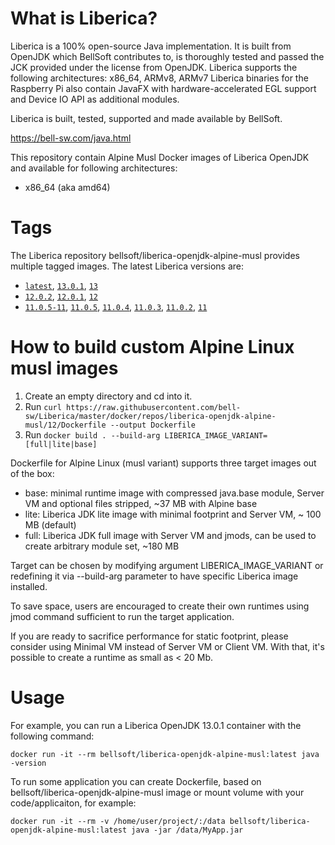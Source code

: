 # What is Liberica?

Liberica is a 100% open-source Java implementation. It is built from OpenJDK which BellSoft contributes to, is thoroughly tested and passed the JCK provided under the license from OpenJDK. Liberica supports the following architectures: x86_64, ARMv8, ARMv7 Liberica binaries for the Raspberry Pi also contain JavaFX with hardware-accelerated EGL support and Device IO API as additional modules.

Liberica is built, tested, supported and made available by BellSoft.

https://bell-sw.com/java.html

This repository contain Alpine Musl Docker images of Liberica OpenJDK and available for following architectures:

* x86_64 (aka amd64)

# Tags

The Liberica repository bellsoft/liberica-openjdk-alpine-musl provides multiple tagged images. The latest Liberica versions are:

* [`latest`](https://github.com/bell-sw/Liberica/blob/master/docker/repos/liberica-openjdk-alpine-musl/13/Dockerfile), [`13.0.1`](https://github.com/bell-sw/Liberica/blob/master/docker/repos/liberica-openjdk-alpine-musl/13/Dockerfile), [`13`](https://github.com/bell-sw/Liberica/blob/master/docker/repos/liberica-openjdk-alpine-musl/13/Dockerfile)
* [`12.0.2`](https://github.com/bell-sw/Liberica/blob/master/docker/repos/liberica-openjdk-alpine-musl/12/Dockerfile), [`12.0.1`](https://github.com/bell-sw/Liberica/blob/master/docker/repos/liberica-openjdk-alpine-musl/12/Dockerfile), [`12`](https://github.com/bell-sw/Liberica/blob/master/docker/repos/liberica-openjdk-alpine-musl/12/Dockerfile)
* [`11.0.5-11`](https://github.com/bell-sw/Liberica/blob/master/docker/repos/liberica-openjdk-alpine-musl/11/Dockerfile), [`11.0.5`](https://github.com/bell-sw/Liberica/blob/master/docker/repos/liberica-openjdk-alpine-musl/11/Dockerfile), [`11.0.4`](https://github.com/bell-sw/Liberica/blob/master/docker/repos/liberica-openjdk-alpine-musl/11/Dockerfile), [`11.0.3`](https://github.com/bell-sw/Liberica/blob/master/docker/repos/liberica-openjdk-alpine-musl/11/Dockerfile), [`11.0.2`](https://github.com/bell-sw/Liberica/blob/master/docker/repos/liberica-openjdk-alpine-musl/11/Dockerfile), [`11`](https://github.com/bell-sw/Liberica/blob/master/docker/repos/liberica-openjdk-alpine-musl/11/Dockerfile)

# How to build custom Alpine Linux musl images

1. Create an empty directory and cd into it.
2. Run `curl https://raw.githubusercontent.com/bell-sw/Liberica/master/docker/repos/liberica-openjdk-alpine-musl/12/Dockerfile --output Dockerfile`
3. Run `docker build . --build-arg LIBERICA_IMAGE_VARIANT=[full|lite|base]`

Dockerfile for Alpine Linux (musl variant) supports three target images out of the box:

* base: minimal runtime image with compressed java.base module, Server VM and optional files stripped, ~37 MB with Alpine base
* lite: Liberica JDK lite image with minimal footprint and Server VM, ~ 100 MB (default)
* full: Liberica JDK full image with Server VM and jmods, can be used to create arbitrary module set, ~180 MB

Target can be chosen by modifying argument LIBERICA_IMAGE_VARIANT or redefining it via --build-arg parameter to have specific Liberica image installed.

To save space, users are encouraged to create their own runtimes using jmod command sufficient to run the target application. 

If you are ready to sacrifice performance for static footprint, please consider using Minimal VM instead of Server VM or Client VM. With that, it's possible to create a runtime as small as < 20 Mb.

# Usage

For example, you can run a Liberica OpenJDK 13.0.1 container with the following command:

`docker run -it --rm bellsoft/liberica-openjdk-alpine-musl:latest java -version`

To run some application you can create Dockerfile, based on bellsoft/liberica-openjdk-alpine-musl image or mount volume with your code/applicaiton, for example:

`docker run -it --rm -v /home/user/project/:/data bellsoft/liberica-openjdk-alpine-musl:latest java -jar /data/MyApp.jar`

